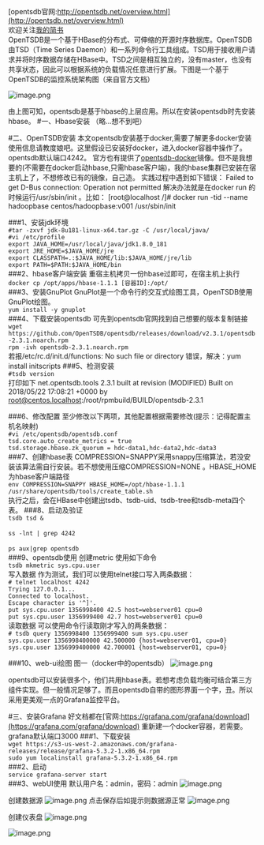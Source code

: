 [opentsdb官网:http://opentsdb.net/overview.html](http://opentsdb.net/overview.html) <br>
欢迎关注[我的简书](https://www.jianshu.com/u/224f57c4918e)<br>
    OpenTSDB是一个基于HBase的分布式、可伸缩的开源时序数据库。OpenTSDB由TSD（Time Series Daemon）和一系列命令行工具组成。TSD用于接收用户请求并将时序数据存储在HBase中。TSD之间是相互独立的，没有master，也没有共享状态，因此可以根据系统的负载情况任意进行扩展。下图是一个基于OpenTSDB的监控系统架构图（来自官方文档）

![image.png](https://upload-images.jianshu.io/upload_images/14788851-49055ba9d883e66d.png?imageMogr2/auto-orient/strip%7CimageView2/2/w/1240)

由上图可知，opentsdb是基于hbase的上层应用。所以在安装opentsdb时先安装hbase。
#一、Hbase安装
（略...想不到吧）

#二、OpenTSDB安装
本文opentsdb安装基于docker,需要了解更多docker安装使用信息请教度娘吧。这里假设已安装好docker，进入docker容器中操作了。opentsdb默认端口4242。
官方也有提供了[opentsdb-docker](https://hub.docker.com/r/petergrace/opentsdb-docker/)镜像。但不是我想要的(不需要在docker启动hbase,只需hbase客户端)，我的hbase集群已安装在宿主机上了，不想修改已有的镜像，自己造。
实践过程中遇到如下错误：
Failed to get D-Bus connection: Operation not permitted
解决办法就是在docker run 的时候运行/usr/sbin/init 。比如：
[root@localhost /]# docker run -tid --name hadoopbase centos/hadoopbase:v001 /usr/sbin/init

###1、安装jdk环境
<br>`#tar -zxvf jdk-8u181-linux-x64.tar.gz -C /usr/local/java/`
<br>`#vi /etc/profile`
<br>`export JAVA_HOME=/usr/local/java/jdk1.8.0_181`
<br>`export JRE_HOME=$JAVA_HOME/jre`
<br>`export CLASSPATH=.:$JAVA_HOME/lib:$JAVA_HOME/jre/lib`
<br>`export PATH=$PATH:$JAVA_HOME/bin`<br>
###2、hbase客户端安装
重宿主机拷贝一份hbase过即可，在宿主机上执行
<br>`docker cp /opt/apps/hbase-1.1.1 [容器ID]:/opt/`<br>
###3、安装GnuPlot
GnuPlot是一个命令行的交互式绘图工具，OpenTSDB使用GnuPlot绘图。
<br>`yum install -y gnuplot`<br>
###4、下载安装opentsdb
可先到opentsdb官网找到自己想要的版本复制链接
<br>`wget https://github.com/OpenTSDB/opentsdb/releases/download/v2.3.1/opentsdb-2.3.1.noarch.rpm`<br>
`rpm -ivh opentsdb-2.3.1.noarch.rpm`<br>
若报/etc/rc.d/init.d/functions: No such file or directory 错误，解决：yum install initscripts
###5、检测安装
<br>`#tsdb version`<br>
打印如下
net.opentsdb.tools 2.3.1 built at revision  (MODIFIED)
Built on 2018/05/22 17:08:21 +0000 by root@centos.localhost:/root/rpmbuild/BUILD/opentsdb-2.3.1

###6、修改配置
至少修改以下两项，其他配置根据需要修改(提示：记得配置主机名映射)
<br>`#vi /etc/opentsdb/opentsdb.conf`<br>
`tsd.core.auto_create_metrics = true`<br>
`tsd.storage.hbase.zk_quorum = hdc-data1,hdc-data2,hdc-data3`<br>
###7、创建hbase表
COMPRESSION=SNAPPY采用snappy压缩算法，若没安装该算法需自行安装。若不想使用压缩COMPRESSION=NONE 。HBASE_HOME为hbase客户端路径
<br>`env COMPRESSION=SNAPPY HBASE_HOME=/opt/hbase-1.1.1 /usr/share/opentsdb/tools/create_table.sh`<br>
执行之后，会在HBase中创建出tsdb、tsdb-uid、tsdb-tree和tsdb-meta四个表。
###8、启动及验证
<br>`tsdb tsd &`<br>
<br>`ss -lnt | grep 4242`<br>
<br>`ps aux|grep opentsdb`<br>
###9、opentsdb使用
创建metric
使用如下命令
<br>`tsdb mkmetric sys.cpu.user`<br>
写入数据
作为测试，我们可以使用telnet接口写入两条数据：
<br>`# telnet localhost 4242`<br>
`Trying 127.0.0.1...`<br>
`Connected to localhost.`<br>
`Escape character is '^]'.`<br>
`put sys.cpu.user 1356998400 42.5 host=webserver01 cpu=0`<br>
`put sys.cpu.user 1356999400 42.7 host=webserver01 cpu=0`<br>
读取数据
可以使用命令行读取刚才写入的两条数据：
<br>`# tsdb query 1356998400 1356999400 sum sys.cpu.user`<br>
`sys.cpu.user 1356998400000 42.500000 {host=webserver01, cpu=0}`<br>
`sys.cpu.user 1356999400000 42.700001 {host=webserver01, cpu=0}`<br>

###10、web-ui绘图
图一（docker中的opentsdb）
![image.png](https://upload-images.jianshu.io/upload_images/14788851-02bf78ecbf300363.png?imageMogr2/auto-orient/strip%7CimageView2/2/w/1240)

opentsdb可以安装很多个，他们共用hbase表。若想考虑负载均衡可结合第三方组件实现。但一般情况足够了。而且opentsdb自带的图形界面一个字，丑。所以采用更美观一点的Grafana监控平台。

#三、安装Grafana
好文档都在[官网:https://grafana.com/grafana/download](https://grafana.com/grafana/download)
重新建一个docker容器，若需要。grafana默认端口3000
###1、下载安装
<br>`wget https://s3-us-west-2.amazonaws.com/grafana-releases/release/grafana-5.3.2-1.x86_64.rpm`<br>
`sudo yum localinstall grafana-5.3.2-1.x86_64.rpm`<br>
###2、启动
<br>`service grafana-server start`<br>
###3、webUI使用
默认用户名：admin，密码：admin
![image.png](https://upload-images.jianshu.io/upload_images/14788851-8ddb3ddeef569c0f.png?imageMogr2/auto-orient/strip%7CimageView2/2/w/1240)

创建数据源
![image.png](https://upload-images.jianshu.io/upload_images/14788851-a185569741cd2d72.png?imageMogr2/auto-orient/strip%7CimageView2/2/w/1240)
点击保存后如提示则数据源正常
![image.png](https://upload-images.jianshu.io/upload_images/14788851-095b8610d774044c.png?imageMogr2/auto-orient/strip%7CimageView2/2/w/1240)

创建仪表盘
![image.png](https://upload-images.jianshu.io/upload_images/14788851-8e6cc789b68094a2.png?imageMogr2/auto-orient/strip%7CimageView2/2/w/1240)

![image.png](https://upload-images.jianshu.io/upload_images/14788851-94fd5fdb5fd1a01c.png?imageMogr2/auto-orient/strip%7CimageView2/2/w/1240)


